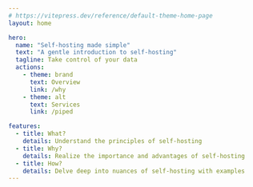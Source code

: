 ```yaml
---
# https://vitepress.dev/reference/default-theme-home-page
layout: home

hero:
  name: "Self-hosting made simple"
  text: "A gentle introduction to self-hosting"
  tagline: Take control of your data
  actions:
    - theme: brand
      text: Overview
      link: /why
    - theme: alt
      text: Services
      link: /piped

features:
  - title: What?
    details: Understand the principles of self-hosting
  - title: Why?
    details: Realize the importance and advantages of self-hosting
  - title: How?
    details: Delve deep into nuances of self-hosting with examples
---
```


